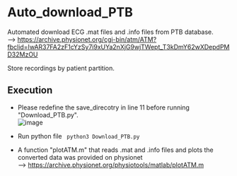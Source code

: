 # Auto_download_PTB
Automated download ECG .mat files and .info files from PTB database.  
--> https://archive.physionet.org/cgi-bin/atm/ATM?fbclid=IwAR37FA2zF1cYzSy7i9xUYa2nXjG9wjTWept_T3kDmY62wXDepdPMD32MzOU

Store recordings by patient partition.

## Execution
 - Please redefine the save_direcotry in line 11 before running "Download_PTB.py".  
   ![image](https://user-images.githubusercontent.com/78803926/132704400-46508eb0-9d68-4008-8891-842a7a347510.png)
  
 - Run python file
   ``` python3 Download_PTB.py```   
   

 - A function "plotATM.m" that reads .mat and .info files and plots the converted data was provided on physionet  
   --> https://archive.physionet.org/physiotools/matlab/plotATM.m 
